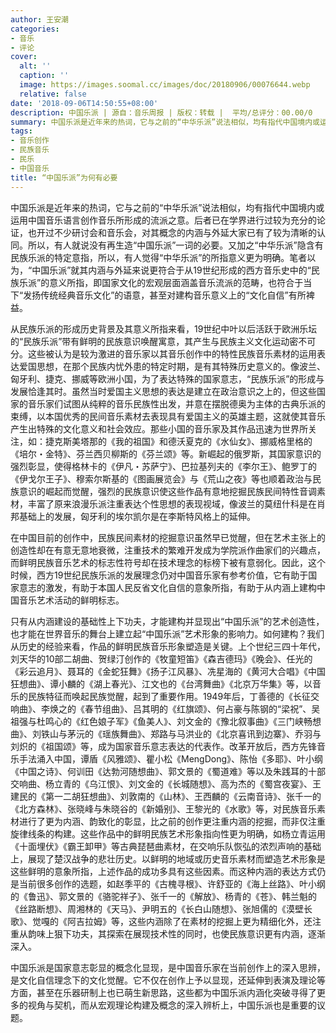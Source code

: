 ```yaml
---
author: 王安潮
categories:
- 音乐
- 评论
cover:
  alt: ''
  caption: ''
  image: https://images.soomal.cc/images/doc/20180906/00076644.webp
  relative: false
date: '2018-09-06T14:50:55+08:00'
description: 中国乐派 | 源自：音乐周报 | 版权：转载 |  平均/总评分：00.00/0
summary: 中国乐派是近年来的热词，它与之前的“中华乐派”说法相似，均有指代中国境内或运用中国音乐语言创作音乐所形成的流派之意。后者已在学界进行过较为充分的论证，也开过不少研讨会和音乐会，对其概念的内涵与外延大家已有了较为清晰的认同……
tags:
- 音乐创作
- 民族音乐
- 民乐
- 中国音乐
title: “中国乐派”为何有必要
---
```


中国乐派是近年来的热词，它与之前的“中华乐派”说法相似，均有指代中国境内或运用中国音乐语言创作音乐所形成的流派之意。后者已在学界进行过较为充分的论证，也开过不少研讨会和音乐会，对其概念的内涵与外延大家已有了较为清晰的认同。所以，有人就说没有再生造“中国乐派”一词的必要。又加之“中华乐派”隐含有民族乐派的特定意指，所以，有人觉得“中华乐派”的所指意义更为明确。笔者以为，“中国乐派”就其内涵与外延来说更符合于从19世纪形成的西方音乐史中的“民族乐派”的意义所指，即国家文化的宏观层面涵盖音乐流派的范畴，也符合于当下“发扬传统经典音乐文化”的语意，甚至对建构音乐意义上的“文化自信”有所裨益。

从民族乐派的形成历史背景及其意义所指来看，19世纪中叶以后活跃于欧洲乐坛的“民族乐派”带有鲜明的民族意识唤醒寓意，其产生与民族主义文化运动密不可分。这些被认为是较为激进的音乐家以其音乐创作中的特性民族音乐素材的运用表达爱国思想，在那个民族内忧外患的特定时期，是有其特殊历史意义的。像波兰、匈牙利、捷克、挪威等欧洲小国，为了表达特殊的国家意志，“民族乐派”的形成与发展恰逢其时。虽然当时爱国主义思想的表达是建立在政治意识之上的，但这些国家的音乐家们试图从纯粹的音乐民族性出发，并意在摆脱德奥为主体的古典乐派的束缚，以本国优秀的民间音乐素材去表现具有爱国主义的英雄主题，这就使其音乐产生出特殊的文化意义和社会效应。那些小国的音乐家及其作品迅速为世界所关注，如：捷克斯美塔那的《我的祖国》和德沃夏克的《水仙女》、挪威格里格的《培尔・金特》、芬兰西贝柳斯的《芬兰颂》等。新崛起的俄罗斯，其国家意识的强烈彰显，使得格林卡的《伊凡・苏萨宁》、巴拉基列夫的《李尔王》、鲍罗丁的《伊戈尔王子》、穆索尔斯基的《图画展览会》与《荒山之夜》等也顺着政治与民族意识的崛起而觉醒，强烈的民族意识使这些作品有意地挖掘民族民间特性音调素材，丰富了原来浪漫乐派注重表达个性思想的表现视域，像波兰的莫纽什科是在肖邦基础上的发展，匈牙利的埃尔凯尔是在李斯特风格上的延伸。

在中国目前的创作中，民族民间素材的挖掘意识虽然早已觉醒，但在艺术主张上的创造性却在有意无意地衰微，注重技术的繁难开发成为学院派作曲家们的兴趣点，而鲜明民族音乐艺术的标志性符号却在技术理念的标榜下被有意弱化。因此，这个时候，西方19世纪民族乐派的发展理念仍对中国音乐家有参考价值，它有助于国家意志的激发，有助于本国人民反省文化自信的意象所指，有助于从内涵上建构中国音乐艺术活动的鲜明标志。

只有从内涵建设的基础性上下功夫，才能建构并显现出“中国乐派”的艺术创造性，也才能在世界音乐的舞台上建立起“中国乐派”艺术形象的影响力。如何建构？我们从历史的经验来看，作品的鲜明民族音乐形象塑造是关键。上个世纪三四十年代，刘天华的10部二胡曲、贺绿汀创作的《牧童短笛》《森吉德玛》《晚会》、任光的《彩云追月》、聂耳的《金蛇狂舞》《扬子江风暴》、冼星海的《黄河大合唱》《中国狂想曲》、谭小麟的《湖上春光》、江文也的《台湾舞曲》《北京万华集》等，以音乐的民族特征而唤起民族觉醒，起到了重要作用。1949年后，丁善德的《长征交响曲》、李焕之的《春节组曲》、吕其明的《红旗颂》、何占豪与陈钢的“梁祝”、吴祖强与杜鸣心的《红色娘子军》《鱼美人》、刘文金的《豫北叙事曲》《三门峡畅想曲》、刘铁山与茅沅的《瑶族舞曲》、郑路与马洪业的《北京喜讯到边寨》、乔羽与刘炽的《祖国颂》等，成为国家音乐意志表达的代表作。改革开放后，西方先锋音乐手法涌入中国，谭盾《风雅颂》、瞿小松《MengDong》、陈怡《多耶》、叶小纲《中国之诗》、何训田《达勃河随想曲》、郭文景的《蜀道难》等以及朱践耳的十部交响曲、杨立青的《乌江恨》、刘文金的《长城随想》、高为杰的《蜀宫夜宴》、王建民的《第一二胡狂想曲》、刘敦南的《山林》、王西麟的《云南音诗》、张千一的《北方森林》、张晓峰与朱晓谷的《新婚别》、王黎光的《水歌》等，对民族音乐素材进行了更为内涵、韵致化的彰显，比之前的创作更注重内涵的挖掘，而非仅注重旋律线条的构建。这些作品中的鲜明民族艺术形象指向性更为明确，如杨立青运用《十面埋伏》《霸王卸甲》等古典琵琶曲素材，在交响乐队恢弘的浓烈声响的基础上，展现了楚汉战争的悲壮历史。以鲜明的地域或历史音乐素材而塑造艺术形象是这些鲜明的意象所指，上述作品的成功多具有这些因素。而这种内涵的表达方式仍是当前很多创作的选题，如赵季平的《古槐寻根》、许舒亚的《海上丝路》、叶小纲的《鲁迅》、郭文景的《骆驼祥子》、张千一的《解放》、杨青的《苍》、韩兰魁的《丝路断想》、周湘林的《天马》、尹明五的《长白山随想》、张旭儒的《漠壁长歌》、觉嘎的《阿吉拉姆》等，这些内涵除了在素材的挖掘上更为精细化外，还注重从韵味上狠下功夫，其探索在展现技术性的同时，也使民族意识更有内涵，逐渐深入。

中国乐派是国家意志彰显的概念化显现，是中国音乐家在当前创作上的深入思辨，是文化自信理念下的文化觉醒。它不仅在创作上予以显现，还延伸到表演及理论等方面，甚至在乐器研制上也已萌生新思路，这些都为中国乐派内涵化突破寻得了更多的视角与契机，而从宏观理论构建及概念的深入辨析上，中国乐派也是重要的议题。